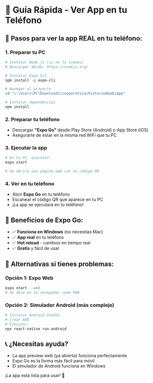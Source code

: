 # 🚀 Guía Rápida - Ver App en tu Teléfono

## 📱 Pasos para ver la app REAL en tu teléfono:

### 1. Preparar tu PC
```bash
# Instalar Node.js (si no lo tienes)
# Descargar desde: https://nodejs.org/

# Instalar Expo CLI
npm install -g expo-cli

# Navegar al proyecto
cd "c:\Users\PC\Downloads\cooperativa\PinturasBambiApp"

# Instalar dependencias
npm install
```

### 2. Preparar tu teléfono
- Descargar **"Expo Go"** desde Play Store (Android) o App Store (iOS)
- Asegurarte de estar en la misma red WiFi que tu PC

### 3. Ejecutar la app
```bash
# En tu PC, ejecutar:
expo start

# Se abrirá una página web con un código QR
```

### 4. Ver en tu teléfono
- Abrir **Expo Go** en tu teléfono
- Escanear el código QR que aparece en tu PC
- ¡La app se ejecutará en tu teléfono!

## 🎯 Beneficios de Expo Go:
- ✅ **Funciona en Windows** (no necesitas Mac)
- ✅ **App real** en tu teléfono
- ✅ **Hot reload** - cambios en tiempo real
- ✅ **Gratis** y fácil de usar

## 🔧 Alternativas si tienes problemas:

### Opción 1: Expo Web
```bash
expo start --web
# Se abre en tu navegador como PWA
```

### Opción 2: Simulador Android (más complejo)
```bash
# Instalar Android Studio
# Crear AVD
# Ejecutar:
npx react-native run-android
```

## 📞 ¿Necesitas ayuda?
- La app preview web (ya abierta) funciona perfectamente
- Expo Go es la forma más fácil para móvil
- El simulador de Android funciona en Windows

¡La app está lista para usar! 🎨
